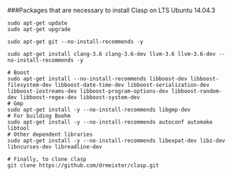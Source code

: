 ###Packages that are necessary to install Clasp on LTS Ubuntu 14.04.3

    sudo apt-get update
    sudo apt-get upgrade

    sudo apt-get git --no-install-recommends -y

    sudo apt-get install clang-3.6 clang-3.6-dev llvm-3.6 llvm-3.6-dev --no-install-recommends -y

    # Boost
    sudo apt-get install --no-install-recommends libboost-dev libboost-filesystem-dev libboost-date-time-dev libboost-serialization-dev libboost-iostreams-dev libboost-program-options-dev libboost-random-dev libboost-regex-dev libboost-system-dev
    # Gmp
    sudo apt-get install -y --no-install-recommends libgmp-dev
    # For building Boehm
    sudo apt-get install -y --no-install-recommends autoconf automake libtool
    # Other dependent libraries
    sudo apt-get install -y --no-install-recommends libexpat-dev libz-dev libncurses-dev libreadline-dev

    # Finally, to clone clasp
    git clone https://github.com/drmeister/clasp.git

